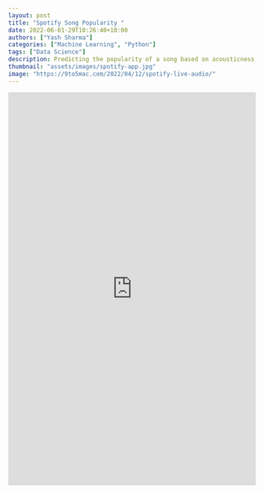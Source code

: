 ```yaml
---
layout: post
title: "Spotify Song Popularity "
date: 2022-06-01-29T10:26:40+10:00
authors: ["Yash Sharma"]
categories: ["Machine Learning", "Python"]
tags: ["Data Science"]
description: Predicting the popularity of a song based on acousticness, danceability, loudness, etc. by getting the data from Spotify's Valence API
thumbnail: "assets/images/spotify-app.jpg"
image: "https://9to5mac.com/2022/04/12/spotify-live-audio/"
---
```


<iframe src="https://www.kaggle.com/embed/yashk1/song-popularity?kernelSessionId=87836993" height="800" style="margin: 0 auto; width: 100%; max-width: 950px;" frameborder="0" scrolling="auto" title="Song popularity"></iframe>
